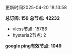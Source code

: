 更新时间2025-04-20 18:13:58

**总订阅: 159**
**总节点: 42232**
- vless节点: 15786
- hysteria2节点: 2

**google ping有效节点: 1049**
